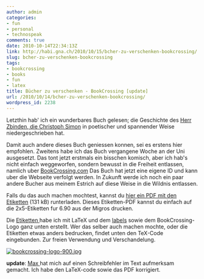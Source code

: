```yaml
---
author: admin
categories:
- fun
- personal
- technospeak
comments: true
date: 2010-10-14T22:34:13Z
link: http://habi.gna.ch/2010/10/15/bcher-zu-verschenken-bookcrossing/
slug: bcher-zu-verschenken-bookcrossing
tags:
- bookcrossing
- books
- fun
- latex
title: Bücher zu verschenken - BookCrossing [update]
url: /2010/10/14/bcher-zu-verschenken-bookcrossing/
wordpress_id: 2238
---
```


Letzthin hab' ich ein wunderbares Buch gelesen; die Geschichte des [Herr Zbinden, die Christoph Simon](http://www.bilgerverlag.ch/index.php/trade/productview/96/50/) in poetischer und spannender Weise niedergeschrieben hat.




Damit auch andere dieses Buch geniessen konnen, sei es erstens hier empfohlen. Zweitens habe ich das Buch vergangene Woche an der Uni ausgesetzt. Das tont jetzt erstmals ein bisschen komisch, aber ich hab's nicht einfach weggeworfen, sondern bewusst in die Freiheit entlassen, namlich uber [BookCrossing.com](http://www.bookcrossing.com/journal/8339427) Das Buch hat jetzt eine eigene ID und kann uber die Webseite verfolgt werden. In Zukunft werde ich noch ein paar andere Bucher aus meinem Estrich auf diese Weise in die Wildnis entlassen.




Falls du das auch machen mochtest, kannst du [hier ein PDF mit den Etiketten](http://habi.gna.ch/wp-content/uploads/2010/10/BookCrossingLabels.pdf) (131 kB) runterladen. Dieses Etiketten-PDF kannst du einfach auf die 2x5-Etiketten fur 6.90 aus der Migros drucken.




Die [Etiketten ](http://habi.gna.ch/wp-content/uploads/2010/10/BookCrossingLabels.pdf)habe ich mit LaTeX und dem [labels](http://www.ctan.org/tex-archive/macros/latex/contrib/labels/) sowie dem BookCrossing-Logo ganz unten erstellt. Wer das selber auch machen mochte, oder die Etiketten etwas anders bedrucken, findet unten den TeX-Code eingebunden. Zur freien Verwendung und Verschandelung.




  





[![bookcrossing-logo-900.jpg](http://habi.gna.ch/wp-content/uploads/2010/10/bookcrossing-logo-900-tm.jpg)](http://habi.gna.ch/wp-content/uploads/2010/10/bookcrossing-logo-900.jpg)
  

**update**: [Max ](http://habi.gna.ch/2010/10/15/bcher-zu-verschenken-bookcrossing/#comment-13578)hat mich auf einen Schreibfehler im Text aufmerksam gemacht. Ich habe den LaTeX-code sowie das PDF korrigiert.

